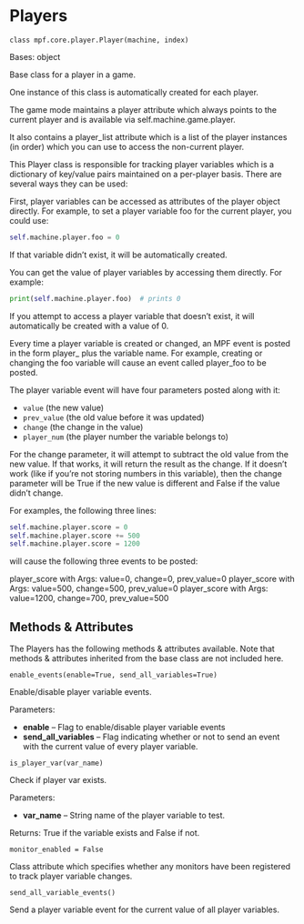 
# Players

`class mpf.core.player.Player(machine, index)`

Bases: object

Base class for a player in a game.

One instance of this class is automatically created for each player.

The game mode maintains a player attribute which always points to the current player and is available via self.machine.game.player.

It also contains a player_list attribute which is a list of the player instances (in order) which you can use to access the non-current player.

This Player class is responsible for tracking player variables which is a dictionary of key/value pairs maintained on a per-player basis. There are several ways they can be used:

First, player variables can be accessed as attributes of the player object directly. For example, to set a player variable foo for the current player, you could use:

``` python
self.machine.player.foo = 0
```

If that variable didn’t exist, it will be automatically created.

You can get the value of player variables by accessing them directly. For example:

``` python
print(self.machine.player.foo)  # prints 0
```

If you attempt to access a player variable that doesn’t exist, it will automatically be created with a value of 0.

Every time a player variable is created or changed, an MPF event is posted in the form player_ plus the variable name. For example, creating or changing the foo variable will cause an event called player_foo to be posted.

The player variable event will have four parameters posted along with it:

* `value` (the new value)
* `prev_value` (the old value before it was updated)
* `change` (the change in the value)
* `player_num` (the player number the variable belongs to)

For the change parameter, it will attempt to subtract the old value from the new value. If that works, it will return the result as the change. If it doesn’t work (like if you’re not storing numbers in this variable), then the change parameter will be True if the new value is different and False if the value didn’t change.

For examples, the following three lines:

``` python
self.machine.player.score = 0
self.machine.player.score += 500
self.machine.player.score = 1200
```

will cause the following three events to be posted:

player_score with Args: value=0, change=0, prev_value=0 player_score with Args: value=500, change=500, prev_value=0 player_score with Args: value=1200, change=700, prev_value=500

## Methods & Attributes

The Players has the following methods & attributes available. Note that methods & attributes inherited from the base class are not included here.

`enable_events(enable=True, send_all_variables=True)`

Enable/disable player variable events.

Parameters:

* **enable** – Flag to enable/disable player variable events
* **send_all_variables** – Flag indicating whether or not to send an event with the current value of every player variable.

`is_player_var(var_name)`

Check if player var exists.

Parameters:

* **var_name** – String name of the player variable to test.

Returns: True if the variable exists and False if not.

`monitor_enabled = False`

Class attribute which specifies whether any monitors have been registered to track player variable changes.

`send_all_variable_events()`

Send a player variable event for the current value of all player variables.

